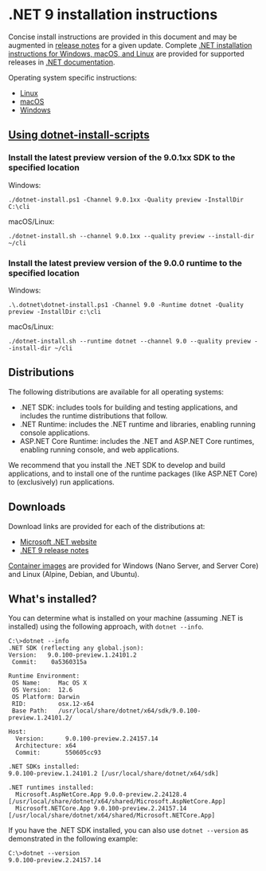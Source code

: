 # .NET 9 installation instructions

Concise install instructions are provided in this document and may be augmented in [release notes](README.md) for a given update. Complete [.NET installation instructions for Windows, macOS, and Linux](https://learn.microsoft.com/dotnet/core/install/) are provided for supported releases in [.NET documentation](https://learn.microsoft.com/dotnet).

Operating system specific instructions:

- [Linux](install-linux.md)
- [macOS](install-macos.md)
- [Windows](install-windows.md)

## [Using dotnet-install-scripts](https://learn.microsoft.com/dotnet/core/tools/dotnet-install-script)

### Install the latest preview version of the 9.0.1xx SDK to the specified location

Windows:

```console
./dotnet-install.ps1 -Channel 9.0.1xx -Quality preview -InstallDir C:\cli
```

macOS/Linux:

```console
./dotnet-install.sh --channel 9.0.1xx --quality preview --install-dir ~/cli
```

### Install the latest preview version of the 9.0.0 runtime to the specified location

Windows:

```console
.\.dotnet\dotnet-install.ps1 -Channel 9.0 -Runtime dotnet -Quality preview -InstallDir c:\cli
```

macOs/Linux:

```console
./dotnet-install.sh --runtime dotnet --channel 9.0 --quality preview --install-dir ~/cli
```

## Distributions

The following distributions are available for all operating systems:

- .NET SDK: includes tools for building and testing applications, and includes the runtime distributions that follow.
- .NET Runtime: includes the .NET runtime and libraries, enabling running console applications.
- ASP.NET Core Runtime: includes the .NET and ASP.NET Core runtimes, enabling running console, and web applications.

We recommend that you install the .NET SDK to develop and build applications, and to install one of the runtime packages (like ASP.NET Core) to (exclusively) run applications.

## Downloads

Download links are provided for each of the distributions at:

- [Microsoft .NET website](https://dotnet.microsoft.com/download/dotnet/9.0)
- [.NET 9 release notes](preview/README.md)

[Container images](https://hub.docker.com/r/microsoft/dotnet/) are provided for Windows (Nano Server, and Server Core) and Linux (Alpine, Debian, and Ubuntu).

## What's installed?

You can determine what is installed on your machine (assuming .NET is installed) using the following approach, with `dotnet --info`.

```console
C:\>dotnet --info
.NET SDK (reflecting any global.json):
Version:   9.0.100-preview.1.24101.2
 Commit:    0a5360315a

Runtime Environment:
 OS Name:     Mac OS X
 OS Version:  12.6
 OS Platform: Darwin
 RID:         osx.12-x64
 Base Path:   /usr/local/share/dotnet/x64/sdk/9.0.100-preview.1.24101.2/

Host:
  Version:      9.0.100-preview.2.24157.14
  Architecture: x64
  Commit:       550605cc93

.NET SDKs installed:
9.0.100-preview.1.24101.2 [/usr/local/share/dotnet/x64/sdk]

.NET runtimes installed:
  Microsoft.AspNetCore.App 9.0.0-preview.2.24128.4 [/usr/local/share/dotnet/x64/shared/Microsoft.AspNetCore.App]
  Microsoft.NETCore.App 9.0.100-preview.2.24157.14 [/usr/local/share/dotnet/x64/shared/Microsoft.NETCore.App]
```

If you have the .NET SDK installed, you can also use `dotnet --version` as demonstrated in the following example:

```console
C:\>dotnet --version
9.0.100-preview.2.24157.14
```
